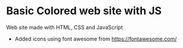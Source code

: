 # Basic Colored web site with JS

Web site made with HTML, CSS and JavaScript

* Added icons using font awesome from https://fontawesome.com/
